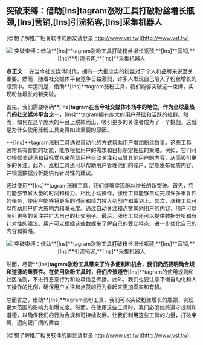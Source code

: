## **突破束缚：借助**[Ins]**tagram涨粉工具打破粉丝增长瓶颈,**[Ins]**营销,**[Ins]**引流拓客,**[Ins]**采集机器人**

[😍想了解推广相关软件的朋友请登录 http://www.vst.tw](http://www.vst.tw)

 <center><img src="https://vst.tw/MP4/tuiguang/png/2.png" alt="突破束缚：借助**[Ins]**tagram涨粉工具打破粉丝增长瓶颈,**[Ins]**营销,**[Ins]**引流拓客,**[Ins]**采集机器人"></center>

**😄正文：**
在当今社交媒体时代，拥有一大批忠实的粉丝对于个人和品牌来说至关重要。然而，随着社交媒体平台竞争日益激烈，许多人发现自己陷入了粉丝增长的瓶颈中。幸运的是，借助**[Ins]**tagram涨粉工具，我们能够突破这一束缚，实现粉丝增长的新突破。

首先，我们需要明确**[Ins]**tagram在当今社交媒体市场中的地位。作为全球最热门的社交媒体平台之一，**[Ins]**tagram拥有庞大的用户基础和活跃的社群。然而，如何在这个庞大的平台上脱颖而出，吸引更多的关注者成为了一个挑战。这就是为什么使用涨粉工具变得如此重要的原因。

**[Ins]**tagram涨粉工具通过自动化的方式帮助用户增加粉丝数量。这些工具通常具有智能的功能，能够根据用户的需求和目标制定相应的策略。例如，它们可以根据关键词和目标受众来帮助用户自动关注和点赞其他用户的内容，从而吸引更多的关注。此外，涨粉工具还可以帮助用户管理他们的账户，定期发布优质内容，并根据数据分析提供有针对性的建议。

通过使用**[Ins]**tagram涨粉工具，我们能够实现粉丝增长的新突破。首先，它们能够节省大量的时间和精力。相比手动操作，涨粉工具能够自动完成许多重复性的任务，使用户能够将更多的时间和精力投入到创作和策划上。其次，涨粉工具可以帮助用户扩大影响力和曝光度。通过自动关注和点赞其他用户的内容，用户可以吸引更多的关注并扩大自己的社交圈子。最后，涨粉工具还可以提供数据分析和有针对性的建议。用户可以根据这些数据来了解自己的受众特点，进一步优化自己的内容和策略。

 <center><img src="https://vst.tw/MP4/tuiguang/png/8.png" alt="突破束缚：借助**[Ins]**tagram涨粉工具打破粉丝增长瓶颈,**[Ins]**营销,**[Ins]**引流拓客,**[Ins]**采集机器人"></center>

然而，尽管**[Ins]**tagram涨粉工具带来了许多便利和机会，我们仍然要明确合规和道德的重要性。在使用涨粉工具时，我们应该遵守**[Ins]**tagram的使用规则和社区准则，不进行恶意行为和垃圾信息传播。此外，我们也要注意平衡自动化和人工操作的比例，确保用户关注和点赞的行为看起来更加真实和有机。

总而言之，借助**[Ins]**tagram涨粉工具，我们可以突破粉丝增长的瓶颈，实现更大范围的影响力和曝光度。然而，在使用这些工具时，我们必须始终遵守规则和道德，以确保我们的行为合规和可持续发展。让我们利用这些工具的力量，打破束缚，迈向更广阔的舞台！

[😍想了解推广相关软件的朋友请登录 http://www.vst.tw](http://www.vst.tw)



